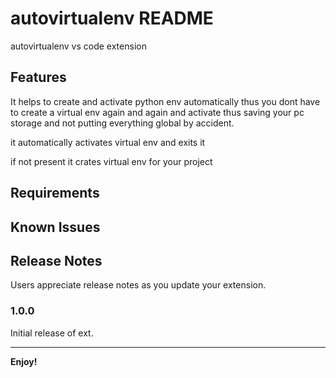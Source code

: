 # autovirtualenv README

autovirtualenv vs code extension

## Features

It helps to create and activate python env automatically thus you dont have to create a virtual env again and again and activate thus saving your pc storage and not putting everything global by accident.

it automatically activates virtual env and exits it

if not present it crates virtual env for your project

## Requirements


## Known Issues


## Release Notes

Users appreciate release notes as you update your extension.

### 1.0.0

Initial release of ext.

---

**Enjoy!**
